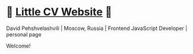 # :flipper: [Little CV Website](https://kibatensai.github.io/) :flipper:

David Pehshvelashvili | Moscow, Russia | Frontend JavaScript Developer | personal page

Welcome!
